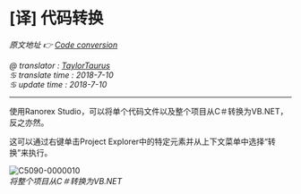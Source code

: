 # [译] 代码转换

*原文地址 👉 [Code conversion][0]*

*@ translator : [TaylorTaurus](https://github.com/taylortaurus)*    
*♋ translate time : 2018-7-10*    
*♋ update time : 2018-7-10*  

---  

使用Ranorex Studio，可以将单个代码文件以及整个项目从C＃转换为VB.NET，反之亦然。

这可以通过右键单击Project Explorer中的特定元素并从上下文菜单中选择“转换”来执行。

![C5090-0000010](https://gitee.com/taylortaurus/RX_UserGuide_GitBook_Picbed/raw/master/RanorexStudioExpert/C5090-0000010.png)  
*将整个项目从C＃转换为VB.NET*  



[0]: https://www.ranorex.com/help/latest/ranorex-studio-expert/ranorex-studio-ide/code-conversion/